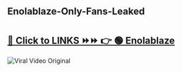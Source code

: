 
 ## Enolablaze-Only-Fans-Leaked

# <h2><a href="https://clipsfans.com/Enolablaze&ref=git">🔗 Click to LINKS ⏩⏩ 👉 🟢 Enolablaze </a></h2>

<a href="https://clipsfans.com/Enolablaze&ref=git" rel="nofollow" data-target="animated-image.originalLink"><img src="https://i.ibb.co.com/xMMVF88/686577567.gif" alt="Viral Video Original" style="max-width: 100%; display: inline-block;" data-target="animated-image.originalImage"></a>
